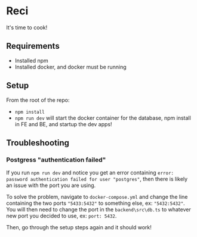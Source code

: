 # Reci

It's time to cook!

## Requirements

- Installed npm
- Installed docker, and docker must be running

## Setup

From the root of the repo:

- `npm install`
- `npm run dev` will start the docker container for the database, npm install in FE and BE, and startup the dev apps!

## Troubleshooting

### Postgress "authentication failed"

If you run `npm run dev` and notice you get an error containing `error: password authentication failed for user "postgres"`, then there is likely an issue with the port you are using.

To solve the problem, navigate to `docker-compose.yml` and change the line containing the two ports `"5433:5432"` to something else, ex: `"5432:5432"`. You will then need to change the port in the `backend\src\db.ts` to whatever new port you decided to use, ex: `port: 5432`.

Then, go through the setup steps again and it should work!
